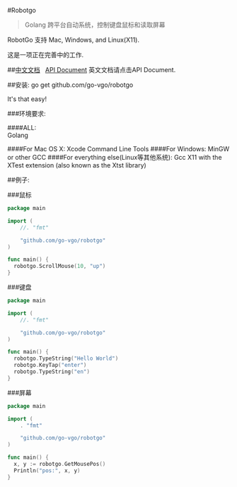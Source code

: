 #Robotgo
  
  >Golang 跨平台自动系统，控制键盘鼠标和读取屏幕
  
RobotGo 支持 Mac, Windows, and Linux(X11).

这是一项正在完善中的工作.



##[中文文档](http://git.oschina.net/veni0/robotgo/blob/master/zh_doc.md)&nbsp;&nbsp;&nbsp;[API Document](https://github.com/go-vgo/robotgo/blob/master/doc.md) 
 英文文档请点击API Document.



##安装:
    go get github.com/go-vgo/robotgo

  It's that easy!

###环境要求:

####ALL:  
    Golang

####For Mac OS X:
    Xcode Command Line Tools
####For Windows:
    MinGW or other GCC
####For everything else(Linux等其他系统):
    Gcc
    X11 with the XTest extension (also known as the Xtst library)


##例子:

###鼠标

```Go
package main

import (
	//. "fmt"

	"github.com/go-vgo/robotgo"
)

func main() {
  robotgo.ScrollMouse(10, "up")
} 
``` 

###键盘

```Go
package main

import (
	//. "fmt"

	"github.com/go-vgo/robotgo"
)

func main() {
  robotgo.TypeString("Hello World")
  robotgo.KeyTap("enter")
  robotgo.TypeString("en")
} 
```

###屏幕

```Go
package main

import (
	. "fmt"

	"github.com/go-vgo/robotgo"
)

func main() {
  x, y := robotgo.GetMousePos()
  Println("pos:", x, y)
} 
```
